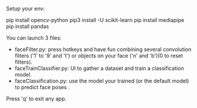 Setup your env:

pip install opencv-python
pip3 install -U scikit-learn
pip install mediapipe
pip install pandas

You can launch 3 files:
- faceFilter.py: press hotkeys and have fun combining several convolution filters ('1' to '9' and 't') or objects on your face ('n' and 'b')(0 to reset filters).
- faceTrainClassifier.py: UI to gather a dataset and train a classification model.
- faceClassification.py: use the model your trained (or the default model) to predict face poses .

Press 'q' to exit any app.